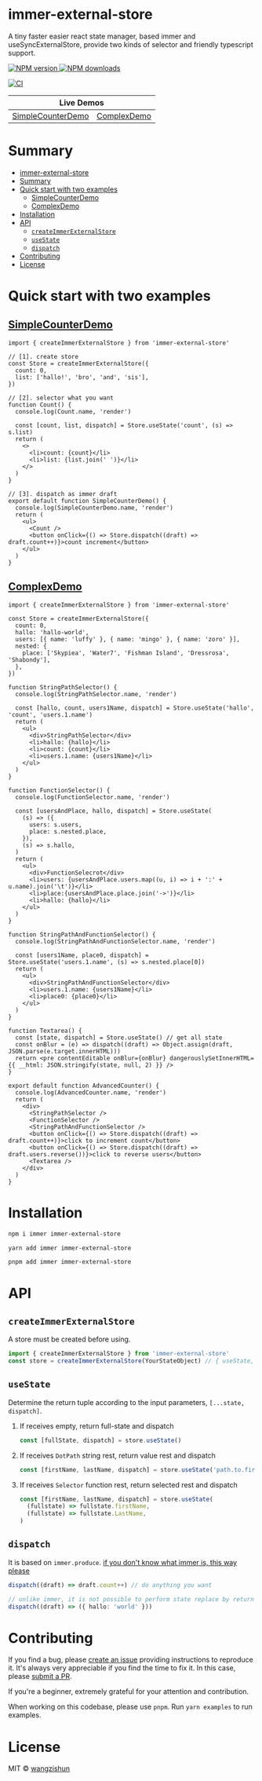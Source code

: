 # immer-external-store

A tiny faster easier react state manager, based immer and useSyncExternalStore, provide two kinds of selector and friendly typescript support.

<a href="https://npmjs.org/package/immer-external-store">
  <img alt="NPM version" src="https://img.shields.io/npm/v/immer-external-store.svg?style=flat-square">
</a>
<a href="https://npmjs.org/package/immer-external-store">
  <img alt="NPM downloads" src="https://img.shields.io/npm/dm/immer-external-store.svg?style=flat-square">
</a>

[![CI](https://github.com/wangzishun/immer-external-store/actions/workflows/ci.yml/badge.svg)](https://github.com/wangzishun/immer-external-store/actions/workflows/ci.yml)

<table>
  <thead>
    <tr>
      <th colspan="3"><center>Live Demos</center></th>
    </tr>
  </thead>
  <tbody>
    <tr>
      <td><a href="https://codesandbox.io/s/github/wangzishun/immer-external-store/tree/master/examples/SimpleCounterDemo" target="_blank">SimpleCounterDemo</a></td>
      <td><a href="https://codesandbox.io/s/github/wangzishun/immer-external-store/tree/master/examples/ComplexDemo" target="_blank">ComplexDemo</a></td>
    </tr>
  </tbody>
</table>

# Summary

- [immer-external-store](#immer-external-store)
- [Summary](#summary)
- [Quick start with two examples](#quick-start-with-two-examples)
  - [SimpleCounterDemo](#simplecounterdemo)
  - [ComplexDemo](#complexdemo)
- [Installation](#installation)
- [API](#api)
  - [`createImmerExternalStore`](#createimmerexternalstore)
  - [`useState`](#usestate)
  - [`dispatch`](#dispatch)
- [Contributing](#contributing)
- [License](#license)

# Quick start with two examples

## <a href="https://codesandbox.io/s/github/wangzishun/immer-external-store/tree/master/examples/SimpleCounterDemo" target="_blank">SimpleCounterDemo</a>

```tsx
import { createImmerExternalStore } from 'immer-external-store'

// [1]. create store
const Store = createImmerExternalStore({
  count: 0,
  list: ['hallo!', 'bro', 'and', 'sis'],
})

// [2]. selector what you want
function Count() {
  console.log(Count.name, 'render')

  const [count, list, dispatch] = Store.useState('count', (s) => s.list)
  return (
    <>
      <li>count: {count}</li>
      <li>list: {list.join(' ')}</li>
    </>
  )
}

// [3]. dispatch as immer draft
export default function SimpleCounterDemo() {
  console.log(SimpleCounterDemo.name, 'render')
  return (
    <ul>
      <Count />
      <button onClick={() => Store.dispatch((draft) => draft.count++)}>count increment</button>
    </ul>
  )
}
```

## <a href="https://codesandbox.io/s/github/wangzishun/immer-external-store/tree/master/examples/ComplexDemo" target="_blank">ComplexDemo</a>

```tsx
import { createImmerExternalStore } from 'immer-external-store'

const Store = createImmerExternalStore({
  count: 0,
  hallo: 'hallo-world',
  users: [{ name: 'luffy' }, { name: 'mingo' }, { name: 'zoro' }],
  nested: {
    place: ['Skypiea', 'Water7', 'Fishman Island', 'Dressrosa', 'Shabondy'],
  },
})

function StringPathSelector() {
  console.log(StringPathSelector.name, 'render')

  const [hallo, count, users1Name, dispatch] = Store.useState('hallo', 'count', 'users.1.name')
  return (
    <ul>
      <div>StringPathSelector</div>
      <li>hallo: {hallo}</li>
      <li>count: {count}</li>
      <li>users.1.name: {users1Name}</li>
    </ul>
  )
}

function FunctionSelector() {
  console.log(FunctionSelector.name, 'render')

  const [usersAndPlace, hallo, dispatch] = Store.useState(
    (s) => ({
      users: s.users,
      place: s.nested.place,
    }),
    (s) => s.hallo,
  )
  return (
    <ul>
      <div>FunctionSelecrot</div>
      <li>users: {usersAndPlace.users.map((u, i) => i + ':' + u.name).join('\t')}</li>
      <li>place:{usersAndPlace.place.join('->')}</li>
      <li>hallo: {hallo}</li>
    </ul>
  )
}

function StringPathAndFunctionSelector() {
  console.log(StringPathAndFunctionSelector.name, 'render')

  const [users1Name, place0, dispatch] = Store.useState('users.1.name', (s) => s.nested.place[0])
  return (
    <ul>
      <div>StringPathAndFunctionSelector</div>
      <li>users.1.name: {users1Name}</li>
      <li>place0: {place0}</li>
    </ul>
  )
}

function Textarea() {
  const [state, dispatch] = Store.useState() // get all state
  const onBlur = (e) => dispatch((draft) => Object.assign(draft, JSON.parse(e.target.innerHTML)))
  return <pre contentEditable onBlur={onBlur} dangerouslySetInnerHTML={{ __html: JSON.stringify(state, null, 2) }} />
}

export default function AdvancedCounter() {
  console.log(AdvancedCounter.name, 'render')
  return (
    <div>
      <StringPathSelector />
      <FunctionSelector />
      <StringPathAndFunctionSelector />
      <button onClick={() => Store.dispatch((draft) => draft.count++)}>click to increment count</button>
      <button onClick={() => Store.dispatch((draft) => draft.users.reverse())}>click to reverse users</button>
      <Textarea />
    </div>
  )
}
```

# Installation

```sh
npm i immer immer-external-store
```

```sh
yarn add immer immer-external-store
```

```sh
pnpm add immer immer-external-store
```

# API

## `createImmerExternalStore`

A store must be created before using.

```ts
import { createImmerExternalStore } from 'immer-external-store'
const store = createImmerExternalStore(YourStateObject) // { useState, dispatch }
```

## `useState`

Determine the return tuple according to the input parameters, `[...state, dispatch]`.

1.  If receives empty, return full-state and dispatch

    ```ts
    const [fullState, dispatch] = store.useState()
    ```

2.  If receives `DotPath` string rest, return value rest and dispatch

    ```ts
    const [firstName, lastName, dispatch] = store.useState('path.to.first.name', 'path.to.last.name')
    ```

3.  If receives `Selector` function rest, return selected rest and dispatch

    ```ts
    const [firstName, lastName, dispatch] = store.useState(
      (fullstate) => fullstate.firstName,
      (fullstate) => fullstate.LastName,
    )
    ```

## `dispatch`

It is based on `immer.produce`. [if you don't know what immer is, this way please](https://immerjs.github.io/immer/produce/#example)

```ts
dispatch((draft) => draft.count++) // do anything you want
```

```ts
// unlike immer, it is not possible to perform state replace by return value. only revise draft is effective
dispatch((draft) => ({ hallo: 'world' }))
```

# Contributing

If you find a bug, please [create an issue](https://github.com/wangzishun/immer-external-store/issues/new) providing instructions to reproduce it. It's always very appreciable if you find the time to fix it. In this case, please [submit a PR](https://github.com/wangzishun/immer-external-store/pulls).

If you're a beginner, extremely grateful for your attention and contribution.

When working on this codebase, please use `pnpm`. Run `yarn examples` to run examples.

# License

MIT © [wangzishun](https://github.com/wangzishun)
